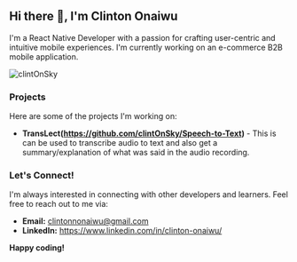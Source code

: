 ## Hi there 👋, I'm Clinton Onaiwu

I'm a React Native Developer with a passion for crafting user-centric and intuitive mobile experiences. I'm currently working on an e-commerce B2B mobile application.

<img src="https://github-readme-stats.vercel.app/api/top-langs?username=clintOnSky&show_icons=true&locale=en&layout=compact" alt="clintOnSky" />

### Projects

Here are some of the projects I'm working on:

- **TransLect(https://github.com/clintOnSky/Speech-to-Text)** - This is can be used to transcribe audio to text and also get a summary/explanation of what was said in the audio recording.

### Let's Connect!

I'm always interested in connecting with other developers and learners. Feel free to reach out to me via:

- **Email:** clintonnonaiwu@gmail.com
- **LinkedIn:** https://www.linkedin.com/in/clinton-onaiwu/

**Happy coding!**
